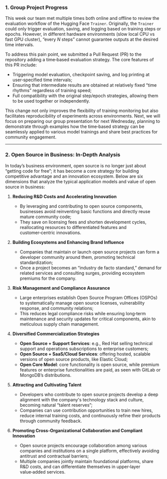 ### 1. Group Project Progress
This week our team met multiple times both online and offline to review the evaluation workflow of the Hugging Face `Trainer`. Originally, the `Trainer` could only trigger evaluation, saving, and logging based on training steps or epochs. However, in different hardware environments (slow local CPU vs fast GPU cluster), “every _N_ steps” cannot guarantee outputs at the desired time intervals.
<!--more-->
To address this pain point, we submitted a Pull Request (PR) to the repository adding a time‑based evaluation strategy. The core features of this PR include:

- Triggering model evaluation, checkpoint saving, and log printing at user‑specified time intervals;  
- Ensuring that intermediate results are obtained at relatively fixed “time rhythms” regardless of training speed;  
- Full compatibility with the original step/epoch strategies, allowing them to be used together or independently.

This change not only improves the flexibility of training monitoring but also facilitates reproducibility of experiments across environments. Next, we will focus on preparing our group presentation for next Wednesday, planning to demonstrate through examples how the time‑based strategy can be seamlessly applied to various model trainings and share best practices for community engagement.

---

### 2. Open Source in Business: In‑Depth Analysis
In today’s business environment, open source is no longer just about “getting code for free”; it has become a core strategy for building competitive advantage and an innovation ecosystem. Below are six dimensions that analyze the typical application models and value of open source in business:

1. **Reducing R&D Costs and Accelerating Innovation**  
   - By leveraging and contributing to open source components, businesses avoid reinventing basic functions and directly reuse mature community code;  
   - They save on licensing fees and shorten development cycles, reallocating resources to differentiated features and customer‑centric innovations.

2. **Building Ecosystems and Enhancing Brand Influence**  
   - Companies that maintain or launch open source projects can form a developer community around them, promoting technical standardization;  
   - Once a project becomes an “industry de facto standard,” demand for related services and consulting surges, providing ecosystem premiums for the company.

3. **Risk Management and Compliance Assurance**  
   - Large enterprises establish Open Source Program Offices (OSPOs) to systematically manage open source licenses, vulnerability response, and community relations;  
   - This reduces legal compliance risks while ensuring long‑term maintenance and security updates for critical components, akin to meticulous supply chain management.

4. **Diversified Commercialization Strategies**  
   - **Open Source + Support Services**: e.g., Red Hat selling technical support and operations subscriptions to enterprise customers;  
   - **Open Source + SaaS/Cloud Services**: offering hosted, scalable versions of open source products, like Elastic Cloud;  
   - **Open Core Model**: core functionality is open source, while premium features or enterprise functionalities are paid, as seen with GitLab or MongoDB’s distributions.

5. **Attracting and Cultivating Talent**  
   - Developers who contribute to open source projects develop a deep alignment with the company's technology stack and culture, becoming natural “talent reserves”;  
   - Companies can use contribution opportunities to train new hires, reduce internal training costs, and continuously refine their products through community feedback.

6. **Promoting Cross‑Organizational Collaboration and Compliant Innovation**  
   - Open source projects encourage collaboration among various companies and institutions on a single platform, effectively avoiding antitrust and contractual barriers;  
   - Multiple companies jointly maintain foundational platforms, share R&D costs, and can differentiate themselves in upper‑layer value‑added services.
